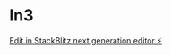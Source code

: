 # ln3

[Edit in StackBlitz next generation editor ⚡️](https://stackblitz.com/~/github.com/kingmadhu/ln3)
